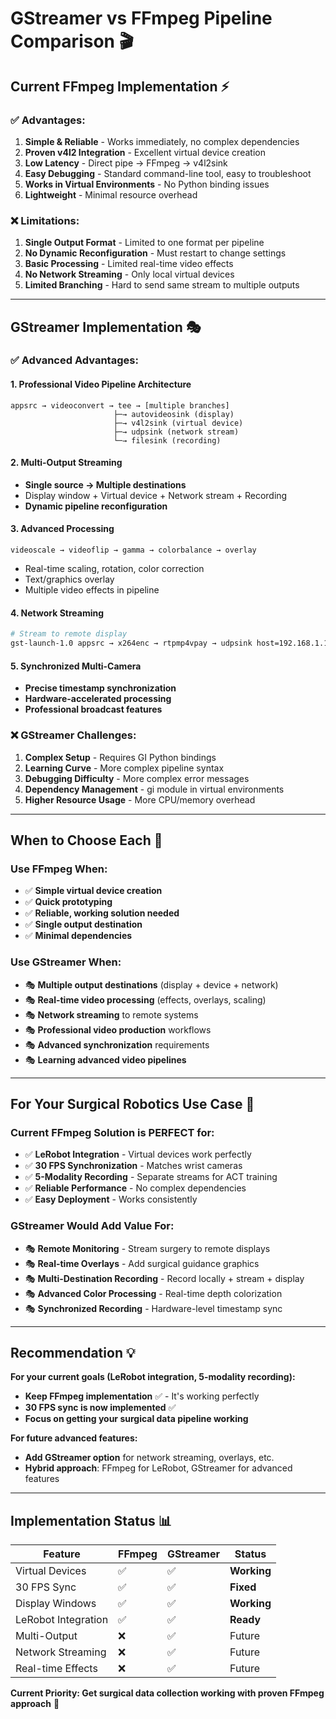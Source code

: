 # GStreamer vs FFmpeg Pipeline Comparison 🎬

## **Current FFmpeg Implementation** ⚡

### ✅ **Advantages:**
1. **Simple & Reliable** - Works immediately, no complex dependencies
2. **Proven v4l2 Integration** - Excellent virtual device creation
3. **Low Latency** - Direct pipe → FFmpeg → v4l2sink
4. **Easy Debugging** - Standard command-line tool, easy to troubleshoot
5. **Works in Virtual Environments** - No Python binding issues
6. **Lightweight** - Minimal resource overhead

### ❌ **Limitations:**
1. **Single Output Format** - Limited to one format per pipeline
2. **No Dynamic Reconfiguration** - Must restart to change settings
3. **Basic Processing** - Limited real-time video effects
4. **No Network Streaming** - Only local virtual devices
5. **Limited Branching** - Hard to send same stream to multiple outputs

---

## **GStreamer Implementation** 🎭

### ✅ **Advanced Advantages:**

#### **1. Professional Video Pipeline Architecture**
```
appsrc → videoconvert → tee → [multiple branches]
                       ├─→ autovideosink (display)
                       ├─→ v4l2sink (virtual device)
                       ├─→ udpsink (network stream)
                       └─→ filesink (recording)
```

#### **2. Multi-Output Streaming**
- **Single source → Multiple destinations**
- Display window + Virtual device + Network stream + Recording
- **Dynamic pipeline reconfiguration**

#### **3. Advanced Processing**
```gstreamer
videoscale → videoflip → gamma → colorbalance → overlay
```
- Real-time scaling, rotation, color correction
- Text/graphics overlay
- Multiple video effects in pipeline

#### **4. Network Streaming**
```bash
# Stream to remote display
gst-launch-1.0 appsrc → x264enc → rtpmp4vpay → udpsink host=192.168.1.100
```

#### **5. Synchronized Multi-Camera**
- **Precise timestamp synchronization**
- **Hardware-accelerated processing**
- **Professional broadcast features**

### ❌ **GStreamer Challenges:**
1. **Complex Setup** - Requires GI Python bindings
2. **Learning Curve** - More complex pipeline syntax
3. **Debugging Difficulty** - More complex error messages  
4. **Dependency Management** - gi module in virtual environments
5. **Higher Resource Usage** - More CPU/memory overhead

---

## **When to Choose Each** 🎯

### **Use FFmpeg When:**
- ✅ **Simple virtual device creation**
- ✅ **Quick prototyping**
- ✅ **Reliable, working solution needed**
- ✅ **Single output destination**
- ✅ **Minimal dependencies**

### **Use GStreamer When:**
- 🎭 **Multiple output destinations** (display + device + network)
- 🎭 **Real-time video processing** (effects, overlays, scaling)
- 🎭 **Network streaming** to remote systems
- 🎭 **Professional video production** workflows
- 🎭 **Advanced synchronization** requirements
- 🎭 **Learning advanced video pipelines**

---

## **For Your Surgical Robotics Use Case** 🔬

### **Current FFmpeg Solution is PERFECT for:**
- ✅ **LeRobot Integration** - Virtual devices work perfectly
- ✅ **30 FPS Synchronization** - Matches wrist cameras
- ✅ **5-Modality Recording** - Separate streams for ACT training
- ✅ **Reliable Performance** - No complex dependencies
- ✅ **Easy Deployment** - Works consistently

### **GStreamer Would Add Value For:**
- 🎭 **Remote Monitoring** - Stream surgery to remote displays
- 🎭 **Real-time Overlays** - Add surgical guidance graphics
- 🎭 **Multi-Destination Recording** - Record locally + stream + display
- 🎭 **Advanced Color Processing** - Real-time depth colorization
- 🎭 **Synchronized Recording** - Hardware-level timestamp sync

---

## **Recommendation** 💡

**For your current goals (LeRobot integration, 5-modality recording):**
- **Keep FFmpeg implementation** ✅ - It's working perfectly
- **30 FPS sync is now implemented** ✅
- **Focus on getting your surgical data pipeline working** 

**For future advanced features:**
- **Add GStreamer option** for network streaming, overlays, etc.
- **Hybrid approach**: FFmpeg for LeRobot, GStreamer for advanced features

---

## **Implementation Status** 📊

| Feature | FFmpeg | GStreamer | Status |
|---------|---------|-----------|---------|
| Virtual Devices | ✅ | ✅ | **Working** |
| 30 FPS Sync | ✅ | ✅ | **Fixed** |
| Display Windows | ✅ | ✅ | **Working** |
| LeRobot Integration | ✅ | ✅ | **Ready** |
| Multi-Output | ❌ | ✅ | Future |
| Network Streaming | ❌ | ✅ | Future |
| Real-time Effects | ❌ | ✅ | Future |

**Current Priority: Get surgical data collection working with proven FFmpeg approach** 🎯